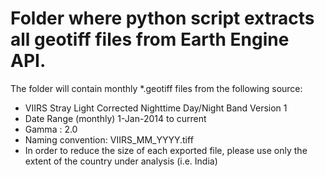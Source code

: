 # Folder where python script extracts all geotiff files from Earth Engine API.
The folder will contain monthly *.geotiff files from the following source:
 - VIIRS Stray Light Corrected Nighttime Day/Night Band Version 1
 - Date Range (monthly) 1-Jan-2014 to current
 - Gamma : 2.0
 - Naming convention: VIIRS_MM_YYYY.tiff
 - In order to reduce the size of each exported file, please use only
 the extent of the country under analysis (i.e. India)

